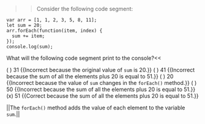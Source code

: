 >>Consider the following code segment:

```
var arr = [1, 1, 2, 3, 5, 8, 11];
let sum = 20;
arr.forEach(function(item, index) {
  sum += item;
});
console.log(sum);
```

What will the following code segment print to the console?<<

( ) 31 {{Incorrect because the original value of `sum` is 20.}}
( ) 41 {{Incorrect because the sum of all the elements plus 20 is equal to 51.}}
( ) 20 {{Incorrect because the value of `sum` changes in the `forEach()` method.}}
( ) 50 {{Incorrect because the sum of all the elements plus 20 is equal to 51.}}
(x) 51 {{Correct because the sum of all the elements plus 20 is equal to 51.}}

||The `forEach()` method adds the value of each element to the variable `sum`.||